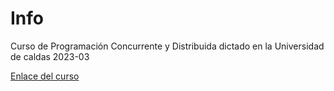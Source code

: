 # Info
Curso de Programación Concurrente y Distribuida dictado en la Universidad de caldas 2023-03

<a href="https://bioaiteamlearning.github.io/ProgCD_2023_03_Ucaldas/intro.html" target="_blank">Enlace del curso</a>